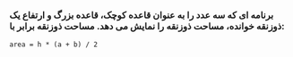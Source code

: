 ### برنامه ای که سه عدد را به عنوان قاعده کوچک، قاعده بزرگ و ارتفاع یک ذوزنقه خوانده، مساحت ذوزنقه را نمایش می دهد. مساحت ذوزنقه برابر با:

```
area = h * (a + b) / 2
```
